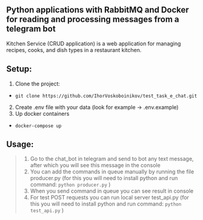 ## Python applications with RabbitMQ and Docker for reading and processing messages from a telegram bot

Kitchen Service (CRUD application) is a web application for managing recipes,
cooks, and dish types in a restaurant kitchen.

## Setup:

1. Clone the project:

+ ```git clone https://github.com/IhorVoskoboinikov/test_task_e_chat.git```

2. Create .env file with your data (look for example -> .env.example)
3. Up docker containers

+ ```docker-compose up```

## Usage:

> 1. Go to the chat_bot in telegram and send to bot any text message, after which you will see this message in the
     console
> 2. You can add the commands in queue manually by running the file producer.py
     (for this you will need to install python and run command: ```python producer.py``` )
> 3. When you send command in queue you can see result in console
> 4. For test POST requests you can run local server test_api.py
     (for this you will need to install python and run command: ```python test_api.py``` )
